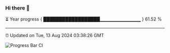 ### Hi there 👋

⏳ Year progress { ██████████████████▁▁▁▁▁▁▁▁▁▁▁▁ } 61.52 %

---

⏰ Updated on Tue, 13 Aug 2024 03:38:26 GMT

![Progress Bar CI](https://github.com/IshwaranRudhara/GIT-ACTION/workflows/Progress%20Bar%20CI/badge.svg)
